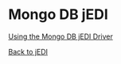 # Mongo DB jEDI

[Using the Mongo DB jEDI Driver](./mongodb-jedi-driver/README.md)  

[Back to jEDI](../README.md)
